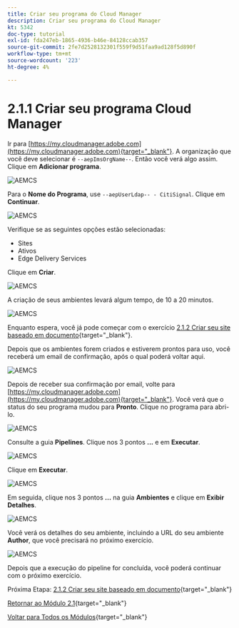 ```yaml
---
title: Criar seu programa do Cloud Manager
description: Criar seu programa do Cloud Manager
kt: 5342
doc-type: tutorial
exl-id: fda247eb-1865-4936-b46e-84128ccab357
source-git-commit: 2fe7d2528132301f559f9d51faa9ad128f5d890f
workflow-type: tm+mt
source-wordcount: '223'
ht-degree: 4%

---
```


# 2.1.1 Criar seu programa Cloud Manager

Ir para [https://my.cloudmanager.adobe.com](https://my.cloudmanager.adobe.com){target="_blank"}. A organização que você deve selecionar é `--aepImsOrgName--`. Então você verá algo assim. Clique em **Adicionar programa**.

![AEMCS](./images/aemcs1.png)

Para o **Nome do Programa**, use `--aepUserLdap-- - CitiSignal`. Clique em **Continuar**.

![AEMCS](./images/aemcs2.png)

Verifique se as seguintes opções estão selecionadas:

- Sites
- Ativos
- Edge Delivery Services

Clique em **Criar**.

![AEMCS](./images/aemcs3.png)

A criação de seus ambientes levará algum tempo, de 10 a 20 minutos.

![AEMCS](./images/aemcs4.png)

Enquanto espera, você já pode começar com o exercício [2.1.2 Criar seu site baseado em documento](./ex2.md){target="_blank"}.

Depois que os ambientes forem criados e estiverem prontos para uso, você receberá um email de confirmação, após o qual poderá voltar aqui.

![AEMCS](./images/aemcs5.png)

Depois de receber sua confirmação por email, volte para [https://my.cloudmanager.adobe.com](https://my.cloudmanager.adobe.com){target="_blank"}. Você verá que o status do seu programa mudou para **Pronto**. Clique no programa para abri-lo.

![AEMCS](./images/aemcs6.png)

Consulte a guia **Pipelines**. Clique nos 3 pontos **...** e em **Executar**.

![AEMCS](./images/aemcs7.png)

Clique em **Executar**.

![AEMCS](./images/aemcs8.png)

Em seguida, clique nos 3 pontos **...** na guia **Ambientes** e clique em **Exibir Detalhes**.

![AEMCS](./images/aemcs9.png)

Você verá os detalhes do seu ambiente, incluindo a URL do seu ambiente **Author**, que você precisará no próximo exercício.

![AEMCS](./images/aemcs10.png)

Depois que a execução do pipeline for concluída, você poderá continuar com o próximo exercício.

Próxima Etapa: [2.1.2 Criar seu site baseado em documento](./ex2.md){target="_blank"}

[Retornar ao Módulo 2.1](./aemcs.md){target="_blank"}

[Voltar para Todos os Módulos](./../../../overview.md){target="_blank"}
